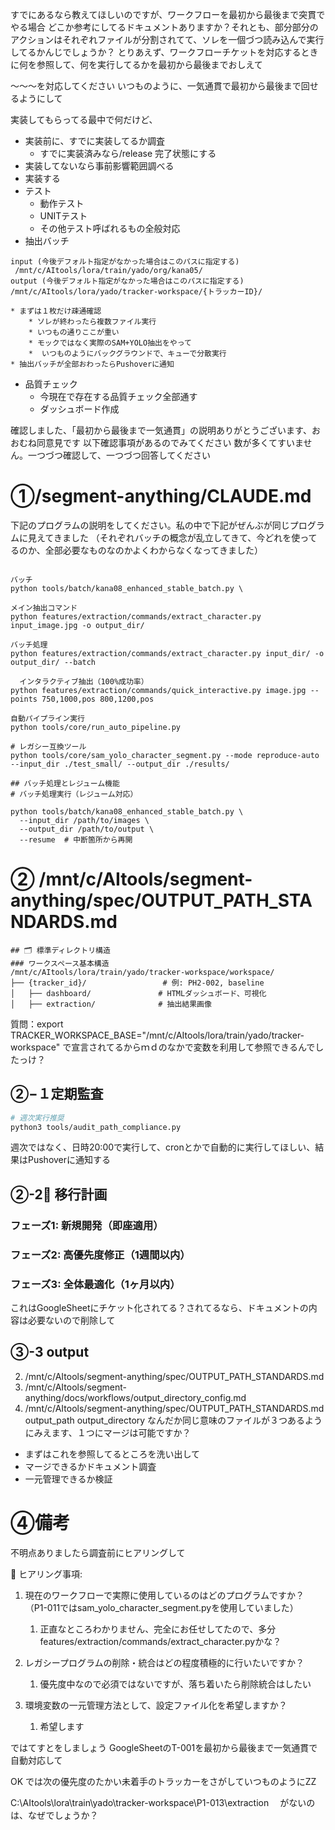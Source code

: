 
すでにあるなら教えてほしいのですが、ワークフローを最初から最後まで突貫でやる場合
どこか参考にしてるドキュメントありますか？それとも、部分部分のアクションはそれぞれファイルが分割されてて、ソレを一個づつ読み込んで実行してるかんじでしょうか？
とりあえず、ワークフローチケットを対応するときに何を参照して、何を実行してるかを最初から最後までおしえて

〜〜〜を対応してください
いつものように、一気通貫で最初から最後まで回せるようにして

実装してもらってる最中で何だけど、
* 実装前に、すでに実装してるか調査
	* すでに実装済みなら/release 完了状態にする
* 実装してないなら事前影響範囲調べる
* 実装する
* テスト
	* 動作テスト
	* UNITテスト
	* その他テスト呼ばれるもの全般対応
* 抽出バッチ
```
input (今後デフォルト指定がなかった場合はこのパスに指定する)
 /mnt/c/AItools/lora/train/yado/org/kana05/
output (今後デフォルト指定がなかった場合はこのパスに指定する)
/mnt/c/AItools/lora/yado/tracker-workspace/{トラッカーID}/
```
	* まずは１枚だけ疎通確認
		* ソレが終わったら複数ファイル実行
		* いつもの通りここが重い
		* モックではなく実際のSAM+YOLO抽出をやって
		*  いつものようにバックグラウンドで、キューで分散実行
	* 抽出バッチが全部おわったらPushoverに通知

* 品質チェック
	* 今現在で存在する品質チェック全部通す
	* ダッシュボード作成




確認しました、「最初から最後まで一気通貫」の説明ありがとうございます、おおむね同意見です
以下確認事項があるのでみてください
数が多くてすいません。一つづつ確認して、一つづつ回答してください
# ①/segment-anything/CLAUDE.md

下記のプログラムの説明をしてください。私の中で下記がぜんぶが同じプログラムに見えてきました
（それぞれバッチの概念が乱立してきて、今どれを使ってるのか、全部必要なものなのかよくわからなくなってきました）

```

バッチ
python tools/batch/kana08_enhanced_stable_batch.py \

メイン抽出コマンド
python features/extraction/commands/extract_character.py input_image.jpg -o output_dir/

バッチ処理
python features/extraction/commands/extract_character.py input_dir/ -o output_dir/ --batch

  インタラクティブ抽出（100%成功率）
python features/extraction/commands/quick_interactive.py image.jpg --points 750,1000,pos 800,1200,pos

自動パイプライン実行
python tools/core/run_auto_pipeline.py

# レガシー互換ツール
python tools/core/sam_yolo_character_segment.py --mode reproduce-auto --input_dir ./test_small/ --output_dir ./results/
  
## バッチ処理とレジューム機能
# バッチ処理実行（レジューム対応）

python tools/batch/kana08_enhanced_stable_batch.py \
  --input_dir /path/to/images \
  --output_dir /path/to/output \
  --resume  # 中断箇所から再開

```


# ② /mnt/c/AItools/segment-anything/spec/OUTPUT_PATH_STANDARDS.md

```
## 🗂 標準ディレクトリ構造
### ワークスペース基本構造
/mnt/c/AItools/lora/train/yado/tracker-workspace/workspace/
├── {tracker_id}/                 # 例: PH2-002, baseline
│   ├── dashboard/               # HTMLダッシュボード、可視化
│   ├── extraction/              # 抽出結果画像
```

  質問：export TRACKER_WORKSPACE_BASE="/mnt/c/AItools/lora/train/yado/tracker-workspace"
で宣言されてるからｍｄのなかで変数を利用して参照できるんでしたっけ？

## ②−１定期監査

```bash
# 週次実行推奨
python3 tools/audit_path_compliance.py
```
週次ではなく、日時20:00で実行して、cronとかで自動的に実行してほしい、結果はPushoverに通知する


  

## ②-2🚀 移行計画 
### フェーズ1: 新規開発（即座適用）
### フェーズ2: 高優先度修正（1週間以内）
### フェーズ3: 全体最適化（1ヶ月以内）

これはGoogleSheetにチケット化されてる？されてるなら、ドキュメントの内容は必要ないので削除して

## ③-3 output
  2. /mnt/c/AItools/segment-anything/spec/OUTPUT_PATH_STANDARDS.md
  3. /mnt/c/AItools/segment-anything/docs/workflows/output_directory_config.md
  4. /mnt/c/AItools/segment-anything/spec/OUTPUT_PATH_STANDARDS.md
output_path output_directory なんだか同じ意味のファイルが３つあるようにみえます、１つにマージは可能ですか？
* まずはこれを参照してるところを洗い出して
* マージできるかドキュメント調査
* 一元管理できるか検証



# ④備考
不明点ありましたら調査前にヒアリングして


  🤔 ヒアリング事項:
  1. 現在のワークフローで実際に使用しているのはどのプログラムですか？（P1-011ではsam_yolo_character_segment.pyを使用していました）
	  1. 正直なところわかりません、完全にお任せしてたので、多分features/extraction/commands/extract_character.pyかな？

  2. レガシープログラムの削除・統合はどの程度積極的に行いたいですか？
	  1. 優先度中なので必須ではないですが、落ち着いたら削除統合はしたい
  3. 環境変数の一元管理方法として、設定ファイル化を希望しますか？
	  1. 希望します

ではてすとをしましょう
GoogleSheetのT-001を最初から最後まで一気通貫で自動対応して
                                                   



OK
 では次の優先度のたかい未着手のトラッカーをさがしていつものようにZZ


C:\AItools\lora\train\yado\tracker-workspace\P1-013\extraction
　がないのは、なぜでしょうか？